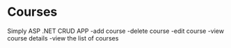 # Courses
Simply ASP .NET CRUD APP 
-add course
-delete course
-edit course
-view course details
-view the list of courses
